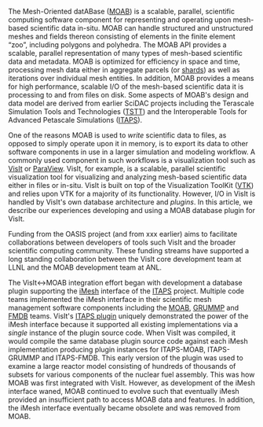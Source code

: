 
The Mesh-Oriented datABase ([MOAB](https://sigma.mcs.anl.gov/moab-library/)) is a scalable, parallel, scientific computing software component for representing and operating upon mesh-based scientific data in-situ.
MOAB can handle structured and unstructured meshes and fields thereon consisting of elements in the finite element “zoo”, including polygons and polyhedra.
The MOAB API provides a scalable, parallel representation of many types of mesh-based scientific data and metadata.
MOAB is optimized for efficiency in space and time, processing mesh data either in aggregate parcels (or [shards](https://en.wikipedia.org/wiki/Shard_(database_architecture))) as well as iterations over individual mesh entities.
In addition, MOAB provides a means for high performance, scalable I/O of the mesh-based scientific data it is processing to and from files on disk.
Some aspects of MOAB's design and data model are derived from earlier SciDAC projects including the Terascale Simulation Tools and Technologies ([TSTT](https://www.researchgate.net/publication/259197545_The_TSTTM_Interface)) and the Interoperable Tools for Advanced Petascale Simulations ([ITAPS](https://www.osti.gov/biblio/971531/)).

One of the reasons MOAB is used to *write* scientific data to files, as opposed to simply operate upon it in memory, is to export its data to other software components in use in a larger simulation and modeling workflow.
A commonly used component in such workflows is a visualization tool such as [VisIt](https://visit.llnl.gov) or [ParaView](https://www.paraview.org).
VisIt, for example, is a scalable, parallel scientific visualization tool for visualizing and analyzing mesh-based scientific data either in files or in-situ.
VisIt is built on top of the Visualization ToolKit ([VTK](https://vtk.org)) and relies upon VTK for a majority of its functionality.
However, I/O in VisIt is handled by VisIt's own database architecture and *plugins*.
In this article, we describe our experiences developing and using a MOAB database plugin for VisIt.

Funding from the OASIS project (and from xxx earlier) aims to facilitate collaborations between developers of tools such VisIt and the broader scientific computing community.
These funding streams have supported a long standing collaboration between the VisIt core development team at LLNL and the MOAB development team at ANL.

The VisIt<->MOAB integration effort began with development a database plugin supporting the [iMesh](https://markcmiller86.github.io/ITAPS/software/iMesh_html/i_mesh_8h.html) interface of the [ITAPS]() project.
Multiple code teams implemented the iMesh interface in their scientific mesh management software components including the [MOAB](https://sigma.mcs.anl.gov/moab-library/), [GRUMMP](https://www.researchgate.net/publication/254313656_GRUMMP_User's_Guide) and [FMDB](https://scorec.rpi.edu/FMDB/) teams.
VisIt's [ITAPS plugin](https://github.com/visit-dav/visit/blob/2.10RC/src/databases/ITAPS_C/avtITAPS_CFileFormat.C) uniquely demonstrated the power of the iMesh interface because it supported all existing implementations via a *single* instance of the plugin source code.
When VisIt was compiled, it would compile the same database plugin source code against each iMesh implementation producing plugin instances for ITAPS-MOAB, ITAPS-GRUMMP and ITAPS-FMDB.
This early version of the plugin was used to examine a large reactor model consisting of hundreds of thousands of subsets for various components of the nuclear fuel assembly.
This was how MOAB was first integrated with VisIt.
However, as development of the iMesh interface waned, MOAB continued to evolve such that eventually iMesh provided an insufficient path to access MOAB data and features.
In addition, the iMesh interface eventually became obsolete and was removed from MOAB.






